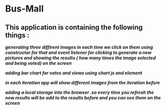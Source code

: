 # Bus-Mall
## This application is containing  the following things :

***generating three diffirent images in each time  we click on them using constructor for that and event listener for clicking to generate a new pictures and showing the results ( how many times the image selected and being voted) on  the screen***

***adding bar chart for votes and views using  chart js and <canvas> element***

***in each iteration app will show different images from the iteration before***

***adding a local storage into the browser .so every time you refresh the new results will be add to the results before and you can see them on the screen***
